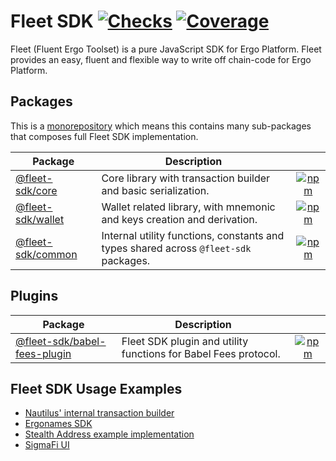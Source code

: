 # Fleet SDK [![Checks](https://badgen.net/github/checks/fleet-sdk/fleet/master)](https://github.com/fleet-sdk/fleet/actions) [![Coverage](https://codecov.io/gh/fleet-sdk/fleet/branch/master/graph/badge.svg)](https://app.codecov.io/gh/fleet-sdk/fleet)

Fleet (Fluent Ergo Toolset) is a pure JavaScript SDK for Ergo Platform. Fleet provides an easy, fluent and flexible way to write off chain-code for Ergo Platform.

## Packages

This is a [monorepository](https://monorepo.tools/) which means this contains many sub-packages that composes full Fleet SDK implementation.

| Package                               | Description                                                                          |                                                                                                       |
| ------------------------------------- | ------------------------------------------------------------------------------------ | :---------------------------------------------------------------------------------------------------: |
| [@fleet-sdk/core](/packages/core/)    | Core library with transaction builder and basic serialization.                       |   [![npm](https://badgen.net/npm/v/@fleet-sdk/core)](https://www.npmjs.com/package/@fleet-sdk/core)   |
| [@fleet-sdk/wallet](/packages/wallet) | Wallet related library, with mnemonic and keys creation and derivation.              | [![npm](https://badgen.net/npm/v/@fleet-sdk/wallet)](https://www.npmjs.com/package/@fleet-sdk/wallet) |
| [@fleet-sdk/common](/packages/common) | Internal utility functions, constants and types shared across `@fleet-sdk` packages. | [![npm](https://badgen.net/npm/v/@fleet-sdk/common)](https://www.npmjs.com/package/@fleet-sdk/common) |

## Plugins

| Package                                              | Description                                                     |                                                                                                                             |
| ---------------------------------------------------- | --------------------------------------------------------------- | :-------------------------------------------------------------------------------------------------------------------------: |
| [@fleet-sdk/babel-fees-plugin](/plugins/babel-fees/) | Fleet SDK plugin and utility functions for Babel Fees protocol. | [![npm](https://badgen.net/npm/v/@fleet-sdk/babel-fees-plugin)](https://www.npmjs.com/package/@fleet-sdk/babel-fees-plugin) |

## Fleet SDK Usage Examples

- [Nautilus' internal transaction builder](https://github.com/capt-nemo429/nautilus-wallet/blob/master/src/api/ergo/transaction/txBuilder.ts#L95)
- [Ergonames SDK](https://github.com/ergonames/sdk/blob/master/tx-lib/index.js)
- [Stealth Address example implementation](https://github.com/ross-weir/ergo-stealth-address-example)
- [SigmaFi UI](https://github.com/capt-nemo429/sigmafi-ui)
